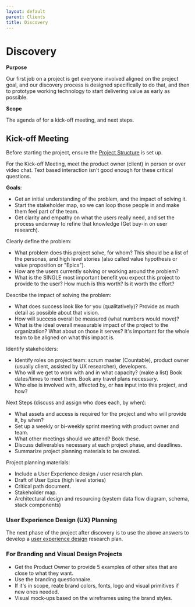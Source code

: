 ```yaml
---
layout: default
parent: Clients
title: Discovery
---
```


# Discovery

**Purpose**

Our first job on a project is get everyone involved aligned on the
project goal, and our discovery process is designed specifically to do
that, and then to prototype working technology to start delivering value
as early as possible.

**Scope**

The agenda of for a kick-off meeting, and next steps.

## Kick-off Meeting

Before starting the project, ensure the [Project Structure](NEW_PROJECTS.md) is set up.

For the Kick-off Meeting, meet the product owner (client) in person or
over video chat. Text based interaction isn't good enough for these
critical questions.

**Goals**:

  - Get an initial understanding of the problem, and the impact of solving it. 
  - Start the stakeholder map, so we can loop those people in
    and make them feel part of the team.
  - Get clarity and empathy on what the users really need, and set the
    process underway to refine that knowledge (Get buy-in on user
    research).

Clearly define the problem:

  - What problem does this project solve, for whom? This should be a
    list of the personas, and high level stories (also called value
    hypothesis or value proposition or "Epics").
  - How are the users currently solving or working around the problem?
  - What is the SINGLE most important benefit you expect this project to
    provide to the user? How much is this worth? Is it worth the effort?

Describe the impact of solving the problem:

  - What does success look like for you (qualitatively)? Provide as much
    detail as possible about that vision.
  - How will success overall be measured (what numbers would move)?
  - What is the ideal overall measurable impact of the project to the
    organization? What about on those it serves? It's important for the
    whole team to be aligned on what this impact is.

Identify stakeholders:

  - Identify roles on project team: scrum master (Countable), product
    owner (usually client, assisted by UX researcher), developers.
  - Who will we get to work with and in what capacity? (make a list)
    Book dates/times to meet them. Book any travel plans necessary.
  - Who else is involved with, affected by, or has input into this
    project, and how?

Next Steps (discuss and assign who does each, by when):

  - What assets and access is required for the project and who will
    provide it, by when?
  - Set up a weekly or bi-weekly sprint meeting with product owner and
    team.
  - What other meetings should we attend? Book these.
  - Discuss deliverables necessary at each project phase, and deadlines.
  - Summarize project planning materials to be created.

Project planning materials:

  - Include a User Experience design / user resarch plan.
  - Draft of User Epics (high level stories)
  - Critical path document.
  - Stakeholder map.
  - Architectural design and resourcing (system data flow diagram,
    schema, stack components)

### User Experience Design (UX) Planning

The next phase of the project after discovery is to use the above
answers to develop a [user experience design](/ux/UX_DESIGN.md)
research plan.

### For Branding and Visual Design Projects

  - Get the Product Owner to provide 5 examples of other sites that are
    close to what they want.
  - Use the branding questionnaire.
  - If it's in scope, reate brand colors, fonts, logo and visual
    primitives if new ones needed.
  - Visual mock-ups based on the wireframes using the brand styles.
